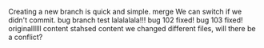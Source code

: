 Creating a new branch is quick and simple.
merge
We can switch if we didn't commit.
bug branch test
lalalalala!!!
bug 102 fixed!
bug 103 fixed!
originallllll content
stahsed content
we changed different files, will there be a conflict?
